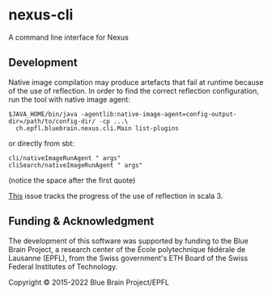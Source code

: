 # nexus-cli
A command line interface for Nexus

## Development

Native image compilation may produce artefacts that fail at runtime because of the use of reflection. In order to find
the correct reflection configuration, run the tool with native image agent:
```
$JAVA_HOME/bin/java -agentlib:native-image-agent=config-output-dir=/path/to/config-dir/ -cp ...\
  ch.epfl.bluebrain.nexus.cli.Main list-plugins
```
or directly from sbt:
```
cli/nativeImageRunAgent " args"
cliSearch/nativeImageRunAgent " args"
```
(notice the space after the first quote)

[This](https://github.com/lampepfl/dotty/issues/13985) issue tracks the progress of the use of reflection in scala 3.

## Funding & Acknowledgment

The development of this software was supported by funding to the Blue Brain Project, a research center of the École polytechnique fédérale de
Lausanne (EPFL), from the Swiss government's ETH Board of the Swiss Federal Institutes of Technology.

Copyright © 2015-2022 Blue Brain Project/EPFL

